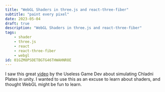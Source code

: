```yaml
---
title: "WebGL Shaders in three.js and react-three-fiber"
subtitle: "paint every pixel"
date: 2023-05-04
draft: true
description: "WebGL Shaders in three.js and react-three-fiber"
tags:
    - shader
    - three.js
    - react
    - react-three-fiber
    - webgl
id: 01GZM8PSDETBGTG46THWAHNR8E
---
```


I saw this great [video](https://www.youtube.com/watch?v=Fvkw3IKJ8SU) by the Useless Game Dev about simulating Chladni Plates in unity. I wanted to use this as an excuse to learn about shaders, and thought WebGL might be fun to learn. 
